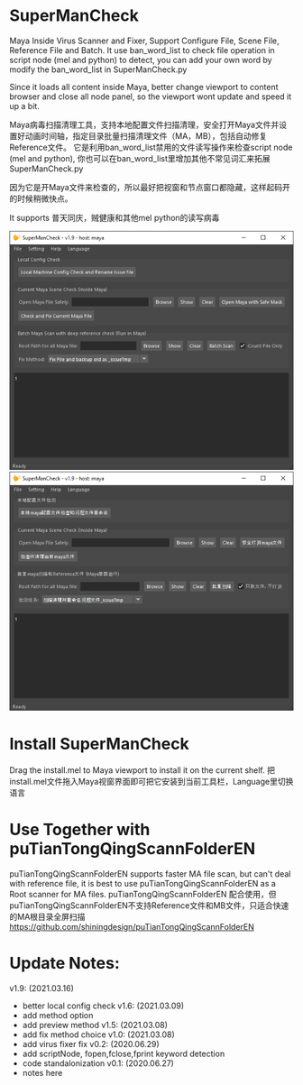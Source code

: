 # SuperManCheck
Maya Inside Virus Scanner and Fixer, Support Configure File, Scene File, Reference File and Batch.
It use ban_word_list to check file operation in script node (mel and python) to detect, you can add your own word by modify the ban_word_list in SuperManCheck.py

Since it loads all content inside Maya, better change viewport to content browser and close all node panel, so the viewport wont update and speed it up a bit.

Maya病毒扫描清理工具，支持本地配置文件扫描清理，安全打开Maya文件并设置好动画时间轴，指定目录批量扫描清理文件（MA，MB），包括自动修复Reference文件。
它是利用ban_word_list禁用的文件读写操作来检查script node (mel and python), 你也可以在ban_word_list里增加其他不常见词汇来拓展SuperManCheck.py

因为它是开Maya文件来检查的，所以最好把视窗和节点窗口都隐藏，这样起码开的时候稍微快点。

It supports 普天同庆，贼健康和其他mel python的读写病毒

![SuperManCheck_v1.9_en.png](notes/SuperManCheck_v1.9_en.png?raw=true)
![SuperManCheck_v1.9_cn.png](notes/SuperManCheck_v1.9_cn.png?raw=true)

# Install SuperManCheck

Drag the install.mel to Maya viewport to install it on the current shelf.
把install.mel文件拖入Maya视窗界面即可把它安装到当前工具栏，Language里切换语言

# Use Together with puTianTongQingScannFolderEN

puTianTongQingScannFolderEN supports faster MA file scan, but can't deal with reference file, it is best to use puTianTongQingScannFolderEN as a Root scanner for MA files. 
puTianTongQingScannFolderEN 配合使用，但puTianTongQingScannFolderEN不支持Reference文件和MB文件，只适合快速的MA根目录全屏扫描
https://github.com/shiningdesign/puTianTongQingScannFolderEN

# Update Notes:

v1.9: (2021.03.16)
  * better local config check
v1.6: (2021.03.09)
  * add method option
  * add preview method
v1.5: (2021.03.08)
  * add fix method choice
v1.0: (2021.03.08)
  * add virus fixer fix
v0.2: (2020.06.29)
  * add scriptNode, fopen,fclose,fprint keyword detection 
  * code standalonization
v0.1: (2020.06.27)
  * notes here
